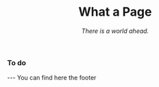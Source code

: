 <header>

<!--
  <<< Author notes: Course header >>>
  Include a 1280×640 image, course title in sentence case, and a concise description in emphasis.
  In your repository settings: enable template repository, add your 1280×640 social image, auto delete head branches.
  Add your open source license, GitHub uses MIT license.
-->

# What a Page

_There is a world ahead._

</header>

<!--
  <<< Author notes: Finish >>>
  Review what we learned, ask for feedback, provide next steps.
-->

### To do 

<footer>
---
You can find here the footer

</footer>
